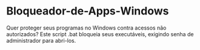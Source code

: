 # Bloqueador-de-Apps-Windows
Quer proteger seus programas no Windows contra acessos não autorizados? Este script .bat bloqueia seus executáveis, exigindo senha de administrador para abri-los.
